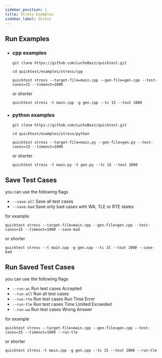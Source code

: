 ```yaml
---
sidebar_position: 1
title: Stress Examples
sidebar_label: Stress
---
```


## Run Examples

* ### cpp examples
    ```shell
    git clone https://github.com/LuchoBazz/quicktest.git

    cd quicktest/examples/stress/cpp
    ```

    ```shell
    quicktest stress --target-file=main.cpp --gen-file=gen.cpp --test-cases=15 --timeout=1000
    ```

    or shorter

    ```shell
    quicktest stress -t main.cpp -g gen.cpp --tc 15 --tout 1000
    ```


* ### python examples
    ```shell
    git clone https://github.com/LuchoBazz/quicktest.git

    cd quicktest/examples/stress/python
    ```

    ```shell
    quicktest stress --target-file=main.py --gen-file=gen.py --test-cases=15 --timeout=1000
    ```

    or shorter

    ```shell
    quicktest stress -t main.py -t gen.py --tc 15 --tout 1000
    ```


## Save Test Cases

you can use the following flags
* `--save-all`   Save all test cases
* `--save-bad`   Save only bad cases with WA, TLE or RTE states

for example

```shell
quicktest stress --target-file=main.cpp --gen-file=gen.cpp --test-cases=15 --timeout=1000 --save-bad
```

or shorter

```shell
quicktest stress --t main.cpp -g gen.cpp --tc 15 --tout 1000 --save-bad
```

## Run Saved Test Cases

you can use the following flags

* `--run-ac`     Run test cases Accepted
* `--run-all`    Run all test cases
* `--run-rte`    Run test cases Run Time Error
* `--run-tle`    Run test cases Time Limited Exceeded
* `--run-wa`     Run test cases Wrong Answer

for example

```shell
quicktest stress --target-file=main.cpp --gen-file=gen.cpp --test-cases=15 --timeout=1000 --run-tle
```

or shorter

```shell
quicktest stress -t main.cpp -g gen.cpp --tc 15 --tout 1000 --run-tle
```
